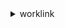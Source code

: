 <details>

<summary>
worklink
</summary>

- <details><summary>associate-domain</summary>

  * --fleet-arn
  * --domain-name
  * --display-name
  * --acm-certificate-arn
  * --cli-input-json
  * --cli-input-yaml
  * --generate-cli-skeleton


- <details><summary>associate-website-authorization-provider</summary>

  * --fleet-arn
  * --authorization-provider-type
  * --domain-name
  * --cli-input-json
  * --cli-input-yaml
  * --generate-cli-skeleton


- <details><summary>associate-website-certificate-authority</summary>

  * --fleet-arn
  * --certificate
  * --display-name
  * --cli-input-json
  * --cli-input-yaml
  * --generate-cli-skeleton


- <details><summary>create-fleet</summary>

  * --fleet-name
  * --display-name
  * --optimize-for-end-user-location
  * --no-optimize-for-end-user-location
  * --tags
  * --cli-input-json
  * --cli-input-yaml
  * --generate-cli-skeleton


- <details><summary>delete-fleet</summary>

  * --fleet-arn
  * --cli-input-json
  * --cli-input-yaml
  * --generate-cli-skeleton


- <details><summary>describe-audit-stream-configuration</summary>

  * --fleet-arn
  * --cli-input-json
  * --cli-input-yaml
  * --generate-cli-skeleton


- <details><summary>describe-company-network-configuration</summary>

  * --fleet-arn
  * --cli-input-json
  * --cli-input-yaml
  * --generate-cli-skeleton


- <details><summary>describe-device</summary>

  * --fleet-arn
  * --device-id
  * --cli-input-json
  * --cli-input-yaml
  * --generate-cli-skeleton


- <details><summary>describe-device-policy-configuration</summary>

  * --fleet-arn
  * --cli-input-json
  * --cli-input-yaml
  * --generate-cli-skeleton


- <details><summary>describe-domain</summary>

  * --fleet-arn
  * --domain-name
  * --cli-input-json
  * --cli-input-yaml
  * --generate-cli-skeleton


- <details><summary>describe-fleet-metadata</summary>

  * --fleet-arn
  * --cli-input-json
  * --cli-input-yaml
  * --generate-cli-skeleton


- <details><summary>describe-identity-provider-configuration</summary>

  * --fleet-arn
  * --cli-input-json
  * --cli-input-yaml
  * --generate-cli-skeleton


- <details><summary>describe-website-certificate-authority</summary>

  * --fleet-arn
  * --website-ca-id
  * --cli-input-json
  * --cli-input-yaml
  * --generate-cli-skeleton


- <details><summary>disassociate-domain</summary>

  * --fleet-arn
  * --domain-name
  * --cli-input-json
  * --cli-input-yaml
  * --generate-cli-skeleton


- <details><summary>disassociate-website-authorization-provider</summary>

  * --fleet-arn
  * --authorization-provider-id
  * --cli-input-json
  * --cli-input-yaml
  * --generate-cli-skeleton


- <details><summary>disassociate-website-certificate-authority</summary>

  * --fleet-arn
  * --website-ca-id
  * --cli-input-json
  * --cli-input-yaml
  * --generate-cli-skeleton


- <details><summary>help</summary>

  * 


- <details><summary>list-devices</summary>

  * --fleet-arn
  * --next-token
  * --max-results
  * --cli-input-json
  * --cli-input-yaml
  * --generate-cli-skeleton


- <details><summary>list-domains</summary>

  * --fleet-arn
  * --next-token
  * --max-results
  * --cli-input-json
  * --cli-input-yaml
  * --generate-cli-skeleton


- <details><summary>list-fleets</summary>

  * --next-token
  * --max-results
  * --cli-input-json
  * --cli-input-yaml
  * --generate-cli-skeleton


- <details><summary>list-tags-for-resource</summary>

  * --resource-arn
  * --cli-input-json
  * --cli-input-yaml
  * --generate-cli-skeleton


- <details><summary>list-website-authorization-providers</summary>

  * --fleet-arn
  * --next-token
  * --max-results
  * --cli-input-json
  * --cli-input-yaml
  * --generate-cli-skeleton


- <details><summary>list-website-certificate-authorities</summary>

  * --fleet-arn
  * --max-results
  * --next-token
  * --cli-input-json
  * --cli-input-yaml
  * --generate-cli-skeleton


- <details><summary>restore-domain-access</summary>

  * --fleet-arn
  * --domain-name
  * --cli-input-json
  * --cli-input-yaml
  * --generate-cli-skeleton


- <details><summary>revoke-domain-access</summary>

  * --fleet-arn
  * --domain-name
  * --cli-input-json
  * --cli-input-yaml
  * --generate-cli-skeleton


- <details><summary>sign-out-user</summary>

  * --fleet-arn
  * --username
  * --cli-input-json
  * --cli-input-yaml
  * --generate-cli-skeleton


- <details><summary>tag-resource</summary>

  * --resource-arn
  * --tags
  * --cli-input-json
  * --cli-input-yaml
  * --generate-cli-skeleton


- <details><summary>untag-resource</summary>

  * --resource-arn
  * --tag-keys
  * --cli-input-json
  * --cli-input-yaml
  * --generate-cli-skeleton


- <details><summary>update-audit-stream-configuration</summary>

  * --fleet-arn
  * --audit-stream-arn
  * --cli-input-json
  * --cli-input-yaml
  * --generate-cli-skeleton


- <details><summary>update-company-network-configuration</summary>

  * --fleet-arn
  * --vpc-id
  * --subnet-ids
  * --security-group-ids
  * --cli-input-json
  * --cli-input-yaml
  * --generate-cli-skeleton


- <details><summary>update-device-policy-configuration</summary>

  * --fleet-arn
  * --device-ca-certificate
  * --cli-input-json
  * --cli-input-yaml
  * --generate-cli-skeleton


- <details><summary>update-domain-metadata</summary>

  * --fleet-arn
  * --domain-name
  * --display-name
  * --cli-input-json
  * --cli-input-yaml
  * --generate-cli-skeleton


- <details><summary>update-fleet-metadata</summary>

  * --fleet-arn
  * --display-name
  * --optimize-for-end-user-location
  * --no-optimize-for-end-user-location
  * --cli-input-json
  * --cli-input-yaml
  * --generate-cli-skeleton


- <details><summary>update-identity-provider-configuration</summary>

  * --fleet-arn
  * --identity-provider-type
  * --identity-provider-saml-metadata
  * --cli-input-json
  * --cli-input-yaml
  * --generate-cli-skeleton


</details>

